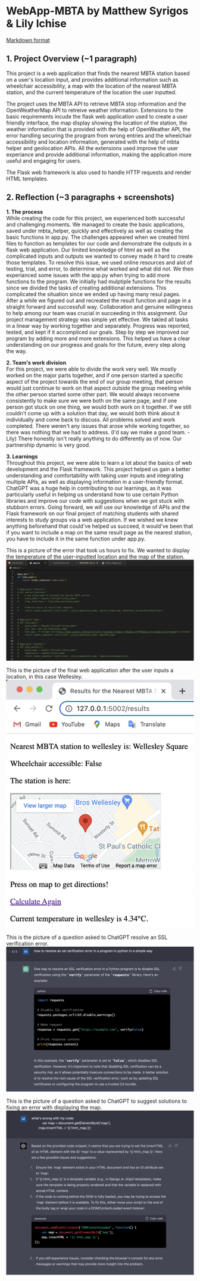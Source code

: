 # WebApp-MBTA by Matthew Syrigos & Lily Ichise

[Markdown format](https://docs.github.com/en/get-started/writing-on-github/getting-started-with-writing-and-formatting-on-github/basic-writing-and-formatting-syntax)

## 1. Project Overview (~1 paragraph)

This project is a web application that finds the nearest MBTA station based on a user's location input, and provides additional information such as wheelchair accessibility, a map with the location of the nearest MBTA station, and the current temperature of the location the user inputted. 

The project uses the MBTA API to retrieve MBTA stop information and the OpenWeatherMap API to retreive weather information. Extensions to the basic requirements incude the flask web application used to create a user friendly interface, the map display showing the location of the station, the weather information that is provided with the help of OpenWeather API, the error handling securing the program from wrong entries and the wheelchair accessibility and location information, generated with the help of mbta helper and geolocation APIs. All the extensions used improve the user experiance and provide additional information, making the application more useful and engaging for users.

The Flask web framework is also used to handle HTTP requests and render HTML templates.

## 2. Reflection (~3 paragraphs + screenshots)

**1. The process**  
While creating the code for this project, we experienced both successful and challenging moments. We managed to create the basic applications, saved under mbta_helper, quickly and effectively as well as creating the basic functions in app.py. The challenges appeared when we created html files to function as templates for our code and demonstrate the outputs in a flask web application. Our limited knowledge of html as well as the complicated inputs and outputs we wanted to convey made it hard to create those templates. To resolve this issue, we used online resources and alot of testing, trial, and error, to determine what worked and what did not. We then experianced some issues with the app.py when trying to add more functions to the program. We initially had mulptiple functions for the results since we divided the tasks of creating additional extensions. This complicated the situation since we ended up having many resul pages. After a while we figured out and recreated the result function and page in a straight forward and successfull way.
Collaboration and genuine willingness to help among our team was crucial in succeeding in this assignment. Our project management strategy was simple yet effective. We takled all tasks in a linear way by working together and separately. Progress was reported, tested, and kept if it accompliced our goals. Step by step we improved our program by adding more and more extensions. This helped us have a clear understanding on our progress and goals for the future, every step along the way.

**2. Team's work division**  
For this project, we were able to divide the work very well. We mostly worked on the major parts together, and if one person started a specific aspect of the project towards the end of our group meeting, that person would just continue to work on that aspect outside the group meeting while the other person started some other part. We would always reconvene consistently to make sure we were both on the same page, and if one person got stuck on one thing, we would both work on it together. If we still couldn't come up with a solution that day, we would both think about it individually and come back to discuss. All problems solved and work completed. There weren't any issues that arose while working together, so there was nothing that we had to address. (I'd say we make a good team. - Lily) There honestly isn't really anything to do differently as of now. Our partnership dynamic is very good.

**3. Learnings**  
Throughout this project, we were able to learn a lot about the basics of web development and the Flask framework. This project helped us gain a better understanding and comfortability with taking user inputs and integrating multiple APIs, as well as displaying information in a user-friendly format. ChatGPT was a huge help in contributing to our learnings, as it was particularly useful in helping us understand how to use certain Python libraries and improve our code with suggestions when we got stuck with stubborn errors. Going forward, we will use our knowledge of APIs and the Flask framework on our final project of matching students with shared interests to study groups via a web application. If we wished we knew anything beforehand that could've helped us succeed, it would've been that if you want to include a map on the same result page as the nearest station, you have to include it in the same function under app.py.

This is a picture of the error that took us hours to fix. We wanted to display the temperature of the user-inputted location and the map of the station.
![commented app.py progress](images/apppy_progress.png)

This is the picture of the final web application after the user inputs a location, in this case Wellesley.
![completed website image](images/Screen%20Shot%202023-04-05%20at%207.56.24%20PM.png)

This is the picture of a question asked to ChatGPT resolve an SSL verification error.
![ChatGPT - SSL Verification Error](images/chatgpt%20disabling%20ssl.png)

This is the picture of a question asked to ChatGPT to suggest solutions to fixing an error with displaying the map.
![ChatGPT - Map Display Error](images/chatgpt%20issue%20with%20map.png)
